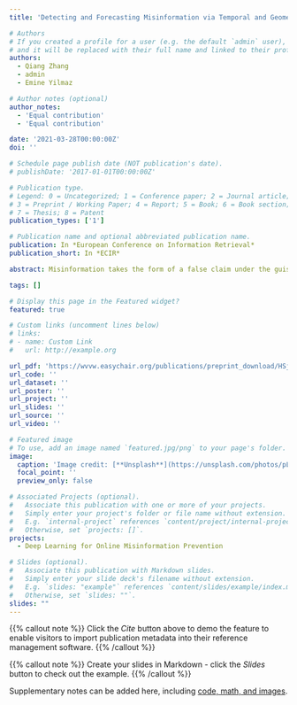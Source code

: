 ```yaml
---
title: 'Detecting and Forecasting Misinformation via Temporal and Geometric Propagation Patterns'

# Authors
# If you created a profile for a user (e.g. the default `admin` user), write the username (folder name) here
# and it will be replaced with their full name and linked to their profile.
authors:
  - Qiang Zhang
  - admin
  - Emine Yilmaz

# Author notes (optional)
author_notes:
  - 'Equal contribution'
  - 'Equal contribution'

date: '2021-03-28T00:00:00Z'
doi: ''

# Schedule page publish date (NOT publication's date).
# publishDate: '2017-01-01T00:00:00Z'

# Publication type.
# Legend: 0 = Uncategorized; 1 = Conference paper; 2 = Journal article;
# 3 = Preprint / Working Paper; 4 = Report; 5 = Book; 6 = Book section;
# 7 = Thesis; 8 = Patent
publication_types: ['1']

# Publication name and optional abbreviated publication name.
publication: In *European Conference on Information Retrieval*
publication_short: In *ECIR*

abstract: Misinformation takes the form of a false claim under the guise of fact. It is necessary to protect social media against misinformation by means of effective misinformation detection and analysis. To this end, we formulate misinformation propagation as a dynamic graph, then extract the temporal evolution patterns and geometric features of the propagation graph based on Temporal Point Processes (TPPs). TPPs provide the appropriate modelling framework for a list of stochastic, discrete events. In this context, that is a sequence of social user engagements. Furthermore, we forecast the cumulative number of engaged users based on a power law. Such forecasting capabilities can be useful in assessing the threat level of misinformation pieces. By jointly considering the geometric and temporal propagation patterns, our model has achieved comparable performance with state-of-the-art baselines on two well known datasets.

tags: []

# Display this page in the Featured widget?
featured: true

# Custom links (uncomment lines below)
# links:
# - name: Custom Link
#   url: http://example.org

url_pdf: 'https://wvvw.easychair.org/publications/preprint_download/HSjt'
url_code: ''
url_dataset: ''
url_poster: ''
url_project: ''
url_slides: ''
url_source: ''
url_video: ''

# Featured image
# To use, add an image named `featured.jpg/png` to your page's folder.
image:
  caption: 'Image credit: [**Unsplash**](https://unsplash.com/photos/pLCdAaMFLTE)'
  focal_point: ''
  preview_only: false

# Associated Projects (optional).
#   Associate this publication with one or more of your projects.
#   Simply enter your project's folder or file name without extension.
#   E.g. `internal-project` references `content/project/internal-project/index.md`.
#   Otherwise, set `projects: []`.
projects:
  - Deep Learning for Online Misinformation Prevention

# Slides (optional).
#   Associate this publication with Markdown slides.
#   Simply enter your slide deck's filename without extension.
#   E.g. `slides: "example"` references `content/slides/example/index.md`.
#   Otherwise, set `slides: ""`.
slides: ""
---
```


{{% callout note %}}
Click the _Cite_ button above to demo the feature to enable visitors to import publication metadata into their reference management software.
{{% /callout %}}

{{% callout note %}}
Create your slides in Markdown - click the _Slides_ button to check out the example.
{{% /callout %}}

Supplementary notes can be added here, including [code, math, and images](https://wowchemy.com/docs/writing-markdown-latex/).
